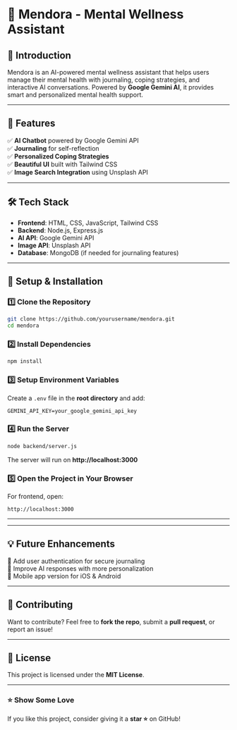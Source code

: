 # 🧠 Mendora - Mental Wellness Assistant

## 🌟 Introduction
Mendora is an AI-powered mental wellness assistant that helps users manage their mental health with journaling, coping strategies, and interactive AI conversations. Powered by **Google Gemini AI**, it provides smart and personalized mental health support.


---

## 🚀 Features
✅ **AI Chatbot** powered by Google Gemini API  
✅ **Journaling** for self-reflection  
✅ **Personalized Coping Strategies**  
✅ **Beautiful UI** built with Tailwind CSS  
✅ **Image Search Integration** using Unsplash API  



---

## 🛠️ Tech Stack
- **Frontend**: HTML, CSS, JavaScript, Tailwind CSS
- **Backend**: Node.js, Express.js
- **AI API**: Google Gemini API
- **Image API**: Unsplash API
- **Database**: MongoDB (if needed for journaling features)

---

## 🔧 Setup & Installation
### 1️⃣ Clone the Repository
```bash
git clone https://github.com/yourusername/mendora.git
cd mendora
```

### 2️⃣ Install Dependencies
```bash
npm install
```

### 3️⃣ Setup Environment Variables
Create a `.env` file in the **root directory** and add:
```
GEMINI_API_KEY=your_google_gemini_api_key

```

### 4️⃣ Run the Server
```bash
node backend/server.js
```
The server will run on **http://localhost:3000**

### 5️⃣ Open the Project in Your Browser
For frontend, open:
```
http://localhost:3000
```

---


---

## 💡 Future Enhancements
🚀 Add user authentication for secure journaling  
🚀 Improve AI responses with more personalization  
🚀 Mobile app version for iOS & Android  

---

## 🙌 Contributing
Want to contribute? Feel free to **fork the repo**, submit a **pull request**, or report an issue!

---

## 📜 License
This project is licensed under the **MIT License**.

---

### ⭐ Show Some Love
If you like this project, consider giving it a **star ⭐** on GitHub!
